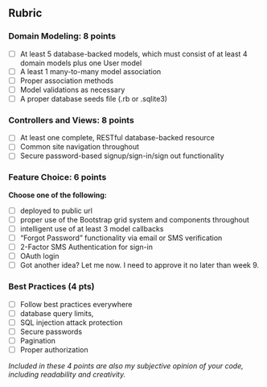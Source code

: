 ## Rubric

### Domain Modeling: 8 points
 
- [ ] At least 5 database-backed models, which must consist of at least 4 domain models plus one User model
- [ ] A least 1 many-to-many model association
- [ ] Proper association methods 
- [ ] Model validations as necessary
- [ ] A proper database seeds file (.rb or .sqlite3)
 
### Controllers and Views: 8 points
 
- [ ] At least one complete, RESTful database-backed resource
- [ ] Common site navigation throughout
- [ ] Secure password-based signup/sign-in/sign out functionality
 
### Feature Choice: 6 points
**Choose one of the following:**
 
- [ ] deployed to public url
- [ ] proper use of the Bootstrap grid system and components throughout
- [ ] intelligent use of at least 3 model callbacks
- [ ] “Forgot Password” functionality via email or SMS verification
- [ ] 2-Factor SMS Authentication for sign-in
- [ ] OAuth login
- [ ] Got another idea? Let me now.  I need to approve it no later than week 9.
 
### Best Practices (4 pts)

- [ ] Follow best practices everywhere
- [ ] database query limits,
- [ ] SQL injection attack protection
- [ ] Secure passwords
- [ ] Pagination
- [ ] Proper authorization
 
*Included in these 4 points are also my subjective opinion of your code, including readability and creativity.*
